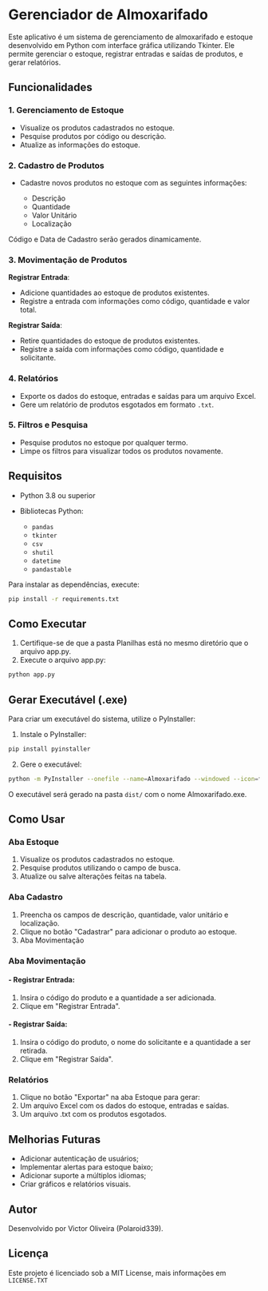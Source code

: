 # Gerenciador de Almoxarifado

Este aplicativo é um sistema de gerenciamento de almoxarifado e estoque desenvolvido em Python com interface gráfica utilizando Tkinter. Ele permite gerenciar o estoque, registrar entradas e saídas de produtos, e gerar relatórios.


## Funcionalidades

### 1. **Gerenciamento de Estoque**
- Visualize os produtos cadastrados no estoque.
- Pesquise produtos por código ou descrição.
- Atualize as informações do estoque.

### 2. **Cadastro de Produtos**

- Cadastre novos produtos no estoque com as seguintes informações:

  - Descrição
  - Quantidade
  - Valor Unitário
  - Localização
 
Código e Data de Cadastro serão gerados dinamicamente.

### 3. **Movimentação de Produtos**

 **Registrar Entrada**:
  - Adicione quantidades ao estoque de produtos existentes.
  - Registre a entrada com informações como código, quantidade e valor total.

 **Registrar Saída**:
  - Retire quantidades do estoque de produtos existentes.
  - Registre a saída com informações como código, quantidade e solicitante.

### 4. **Relatórios**

- Exporte os dados do estoque, entradas e saídas para um arquivo Excel.
- Gere um relatório de produtos esgotados em formato `.txt`.

### 5. **Filtros e Pesquisa**

- Pesquise produtos no estoque por qualquer termo.
- Limpe os filtros para visualizar todos os produtos novamente.

## Requisitos

- Python 3.8 ou superior
- Bibliotecas Python:
  
  - `pandas`
  - `tkinter`
  - `csv`
  - `shutil`
  - `datetime`
  - `pandastable`

Para instalar as dependências, execute:
```bash
pip install -r requirements.txt
```

## Como Executar
1. Certifique-se de que a pasta Planilhas está no mesmo diretório que o arquivo app.py.
2. Execute o arquivo app.py:
```bash
python app.py
```

## Gerar Executável (.exe)

Para criar um executável do sistema, utilize o PyInstaller:

1. Instale o PyInstaller:
```bash
pip install pyinstaller
```

2. Gere o executável:
```bash
python -m PyInstaller --onefile --name=Almoxarifado --windowed --icon=favicon.ico --add-data "Planilhas;Planilhas" app.py
```

O executável será gerado na pasta `dist/` com o nome Almoxarifado.exe.

## Como Usar

### Aba Estoque
1. Visualize os produtos cadastrados no estoque.
2. Pesquise produtos utilizando o campo de busca.
3. Atualize ou salve alterações feitas na tabela.

### Aba Cadastro
1. Preencha os campos de descrição, quantidade, valor unitário e localização.
2. Clique no botão "Cadastrar" para adicionar o produto ao estoque.
3. Aba Movimentação

### Aba Movimentação

#### - Registrar Entrada:
1. Insira o código do produto e a quantidade a ser adicionada.
2. Clique em "Registrar Entrada".

#### - Registrar Saída:
1. Insira o código do produto, o nome do solicitante e a quantidade a ser retirada.
2. Clique em "Registrar Saída".

### Relatórios
1. Clique no botão "Exportar" na aba Estoque para gerar:
2. Um arquivo Excel com os dados do estoque, entradas e saídas.
3. Um arquivo .txt com os produtos esgotados.

## Melhorias Futuras
- Adicionar autenticação de usuários;
- Implementar alertas para estoque baixo;
- Adicionar suporte a múltiplos idiomas;
- Criar gráficos e relatórios visuais.

## Autor
Desenvolvido por Victor Oliveira (Polaroid339).

## Licença
Este projeto é licenciado sob a MIT License, mais informações em `LICENSE.TXT`
